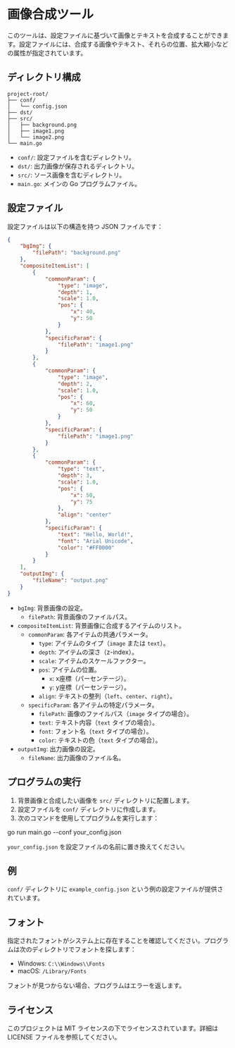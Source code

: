 # 画像合成ツール

このツールは、設定ファイルに基づいて画像とテキストを合成することができます。設定ファイルには、合成する画像やテキスト、それらの位置、拡大縮小などの属性が指定されています。

## ディレクトリ構成

```
project-root/
├── conf/
│   └── config.json
├── dst/
├── src/
│   ├── background.png
│   ├── image1.png
│   └── image2.png
└── main.go
```

- `conf/`: 設定ファイルを含むディレクトリ。
- `dst/`: 出力画像が保存されるディレクトリ。
- `src/`: ソース画像を含むディレクトリ。
- `main.go`: メインの Go プログラムファイル。

## 設定ファイル

設定ファイルは以下の構造を持つ JSON ファイルです：

```json
{
    "bgImg": {
        "filePath": "background.png"
    },
    "compositeItemList": [
        {
            "commonParam": {
                "type": "image",
                "depth": 1,
                "scale": 1.0,
                "pos": {
                    "x": 40,
                    "y": 50
                }
            },
            "specificParam": {
                "filePath": "image1.png"
            }
        },
        {
            "commonParam": {
                "type": "image",
                "depth": 2,
                "scale": 1.0,
                "pos": {
                    "x": 60,
                    "y": 50
                }
            },
            "specificParam": {
                "filePath": "image1.png"
            }
        },
        {
            "commonParam": {
                "type": "text",
                "depth": 3,
                "scale": 1.0,
                "pos": {
                    "x": 50,
                    "y": 75
                },
                "align": "center"
            },
            "specificParam": {
                "text": "Hello, World!",
                "font": "Arial Unicode",
                "color": "#FF0000"
            }
        }
    ],
    "outputImg": {
        "fileName": "output.png"
    }
}
```

- `bgImg`: 背景画像の設定。
  - `filePath`: 背景画像のファイルパス。
- `compositeItemList`: 背景画像に合成するアイテムのリスト。
  - `commonParam`: 各アイテムの共通パラメータ。
    - `type`: アイテムのタイプ（`image` または `text`）。
    - `depth`: アイテムの深さ（z-index）。
    - `scale`: アイテムのスケールファクター。
    - `pos`: アイテムの位置。
      - `x`: x座標（パーセンテージ）。
      - `y`: y座標（パーセンテージ）。
    - `align`: テキストの整列（`left`、`center`、`right`）。
  - `specificParam`: 各アイテムの特定パラメータ。
    - `filePath`: 画像のファイルパス（`image` タイプの場合）。
    - `text`: テキスト内容（`text` タイプの場合）。
    - `font`: フォント名（`text` タイプの場合）。
    - `color`: テキストの色（`text` タイプの場合）。
- `outputImg`: 出力画像の設定。
  - `fileName`: 出力画像のファイル名。

## プログラムの実行

1. 背景画像と合成したい画像を `src/` ディレクトリに配置します。
2. 設定ファイルを `conf/` ディレクトリに作成します。
3. 次のコマンドを使用してプログラムを実行します：

go run main.go --conf your_config.json

`your_config.json` を設定ファイルの名前に置き換えてください。

## 例

`conf/` ディレクトリに `example_config.json` という例の設定ファイルが提供されています。

## フォント

指定されたフォントがシステム上に存在することを確認してください。プログラムは次のディレクトリでフォントを探します：

- Windows: `C:\\Windows\\Fonts`
- macOS: `/Library/Fonts`

フォントが見つからない場合、プログラムはエラーを返します。

## ライセンス

このプロジェクトは MIT ライセンスの下でライセンスされています。詳細は LICENSE ファイルを参照してください。

